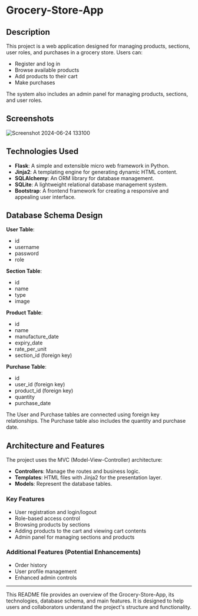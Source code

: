 # Grocery-Store-App

## Description
This project is a web application designed for managing products, sections, user roles, and purchases in a grocery store. Users can:

- Register and log in
- Browse available products
- Add products to their cart
- Make purchases

The system also includes an admin panel for managing products, sections, and user roles.

## Screenshots

![Screenshot 2024-06-24 133100](https://github.com/user-attachments/assets/c65d3037-3741-40d7-989a-eb9f6c350cad)

## Technologies Used

- **Flask**: A simple and extensible micro web framework in Python.
- **Jinja2**: A templating engine for generating dynamic HTML content.
- **SQLAlchemy**: An ORM library for database management.
- **SQLite**: A lightweight relational database management system.
- **Bootstrap**: A frontend framework for creating a responsive and appealing user interface.

## Database Schema Design

**User Table**:
- id
- username
- password
- role

**Section Table**:
- id
- name
- type
- image

**Product Table**:
- id
- name
- manufacture_date
- expiry_date
- rate_per_unit
- section_id (foreign key)

**Purchase Table**:
- id
- user_id (foreign key)
- product_id (foreign key)
- quantity
- purchase_date

The User and Purchase tables are connected using foreign key relationships. The Purchase table also includes the quantity and purchase date.

## Architecture and Features
The project uses the MVC (Model-View-Controller) architecture:

- **Controllers**: Manage the routes and business logic.
- **Templates**: HTML files with Jinja2 for the presentation layer.
- **Models**: Represent the database tables.

### Key Features
- User registration and login/logout
- Role-based access control
- Browsing products by sections
- Adding products to the cart and viewing cart contents
- Admin panel for managing sections and products

### Additional Features (Potential Enhancements)
- Order history
- User profile management
- Enhanced admin controls

---

This README file provides an overview of the Grocery-Store-App, its technologies, database schema, and main features. It is designed to help users and collaborators understand the project's structure and functionality.

